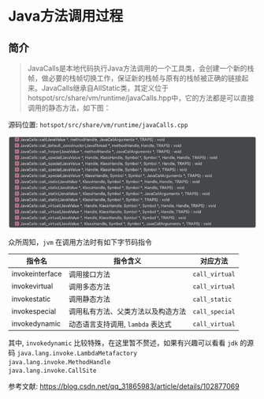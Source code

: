 # Java方法调用过程

## 简介
> JavaCalls是本地代码执行Java方法调用的一个工具类，会创建一个新的栈帧，做必要的栈帧切换工作，保证新的栈帧与原有的栈帧被正确的链接起来。JavaCalls继承自AllStatic类，其定义位于hotspot/src/share/vm/runtime/javaCalls.hpp中，它的方法都是可以直接调用的静态方法，如下图：</br>

源码位置: `hotspot/src/share/vm/runtime/javaCalls.cpp`

![](imgs/java_calls_1.png)

众所周知，`jvm` 在调用方法时有如下字节码指令

| 指令名             | 指令含义                 | 对应方法           |
|-----------------|----------------------|----------------|
| invokeinterface | 调用接口方法               | `call_virtual` | 
| invokevirtual   | 调用多态方法               | `call_virtual` |
| invokestatic | 调用静态方法               | `call_static`  |
| invokespecial | 调用私有方法、父类方法以及构造方法    | `call_special` |
| invokedynamic | 动态语言支持调用, `lambda` 表达式 | `call_virtual` |

其中, `invokedynamic` 比较特殊，在这里暂不赘述，如果有兴趣可以看看 `jdk` 的源码 
`java.lang.invoke.LambdaMetafactory` </br>
`java.lang.invoke.MethodHandle` </br>
`java.lang.invoke.CallSite`



参考文献: https://blog.csdn.net/qq_31865983/article/details/102877069
